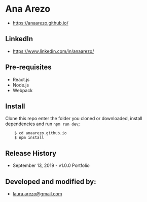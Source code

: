 # Ana Arezo

* https://anaarezo.github.io/

## LinkedIn
* https://www.linkedin.com/in/anaarezo/

## Pre-requisites

* React.js
* Node.js
* Webpack

## Install

Clone this repo enter the folder you cloned or downloaded, install dependencies and run `npm run dev`;

```shell
    $ cd anaarezo.github.io
    $ npm install
```

## Release History

- September 13, 2019 - v1.0.0 Portfolio

## Developed and modified by:

- laura.arezo@gmail.com